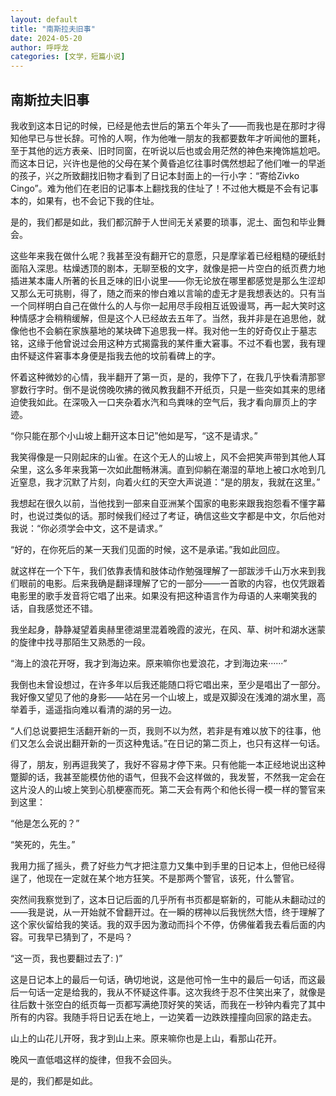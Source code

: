 ```yaml
---
layout: default
title: "南斯拉夫旧事"
date: 2024-05-20
author: 呼呼龙
categories: [文学，短篇小说]
---
```


## 南斯拉夫旧事

我收到这本日记的时候，已经是他去世后的第五个年头了——而我也是在那时才得知他早已与世长辞。可怜的人啊，作为他唯一朋友的我都要数年才听闻他的噩耗，至于其他的远方表亲、旧时同窗，在听说以后也或会用茫然的神色来掩饰尴尬吧。而这本日记，兴许也是他的父母在某个黄昏追忆往事时偶然想起了他们唯一的早逝的孩子，兴之所致翻找旧物才看到了日记本封面上的一行小字：“寄给Zivko Cingo”。难为他们在老旧的记事本上翻找我的住址了！不过他大概是不会有记事本的，如果有，也不会记下我的住址。

是的，我们都是如此，我们都沉醉于人世间无关紧要的琐事，泥土、面包和毕业舞会。

这些年来我在做什么呢？我甚至没有翻开它的意愿，只是摩挲着已经粗糙的硬纸封面陷入深思。枯燥透顶的剧本，无聊至极的文字，就像是把一片空白的纸页费力地插进某本庸人所著的长且乏味的旧小说里——你无论放在哪里都感觉是那么生涩却又那么无可挑剔，得了，随之而来的惨白难以言喻的虚无才是我想表达的。只有当一个同样明白自己在做什么的人与你一起用尽手段相互诋毁谩骂，再一起大笑时这种情感才会稍稍缓解，但是这个人已经故去五年了。当然，我并非是在追思他，就像他也不会躺在家族墓地的某块碑下追思我一样。我对他一生的好奇仅止于墓志铭，这缘于他曾说过会用这种方式揭露我的某件重大窘事。不过不看也罢，我有理由怀疑这件窘事本身便是指我去他的坟前看碑上的字。

怀着这种微妙的心情，我半翻开了第一页，是的，我停下了，在我几乎快看清那寥寥数行字时。倒不是说傍晚吹拂的微风教我翻不开纸页，只是一些突如其来的思绪迫使我如此。在深吸入一口夹杂着水汽和鸟粪味的空气后，我才看向扉页上的字迹。

“你只能在那个小山坡上翻开这本日记”他如是写，“这不是请求。”

我笑得像是一只刚起床的山雀。在这个无人的山坡上，风不会把笑声带到其他人耳朵里，这么多年来我第一次如此酣畅淋漓。直到仰躺在潮湿的草地上被口水呛到几近窒息，我才沉默了片刻，向着火红的天空大声说道：“是的朋友，我就在这里。”

我想起在很久以前，当他找到一部来自亚洲某个国家的电影来跟我抱怨看不懂字幕时，也说过类似的话。那时候我们经过了考证，确信这些文字都是中文，尔后他对我说：“你必须学会中文，这不是请求。”

“好的，在你死后的某一天我们见面的时候，这不是承诺。”我如此回应。

就这样在一个下午，我们依靠表情和肢体动作勉强理解了一部跋涉千山万水来到我们眼前的电影。后来我确是翻译理解了它的一部分——一首歌的内容，也仅凭跟着电影里的歌手发音将它唱了出来。如果没有把这种语言作为母语的人来嘲笑我的话，自我感觉还不错。

我坐起身，静静凝望着奥赫里德湖里混着晚霞的波光，在风、草、树叶和湖水迷蒙的旋律中找寻那陌生又熟悉的一段。

“海上的浪花开呀，我才到海边来。原来嘛你也爱浪花，才到海边来······”

我倒也未曾设想过，在许多年以后我还能随口将它唱出来，至少是唱出了一部分。我好像又望见了他的身影——站在另一个山坡上，或是双脚没在浅滩的湖水里，高举着手，遥遥指向难以看清的湖的另一边。

“人们总说要把生活翻开新的一页，我则不以为然，若非是有难以放下的往事，他们又怎么会说出翻开新的一页这种鬼话。”在日记的第二页上，也只有这样一句话。

得了，朋友，别再逗我笑了，我好不容易才停下来。只有他能一本正经地说出这种蹩脚的话，我甚至能模仿他的语气，但我不会这样做的，我发誓，不然我一定会在这片没人的山坡上笑到心肌梗塞而死。第二天会有两个和他长得一模一样的警官来到这里：

“他是怎么死的？”

“笑死的，先生。”

我用力摇了摇头，费了好些力气才把注意力又集中到手里的日记本上，但他已经得逞了，他现在一定就在某个地方狂笑。不是那两个警官，该死，什么警官。

突然间我察觉到了，这本日记后面的几乎所有书页都是崭新的，可能从未翻动过的——我是说，从一开始就不曾翻开过。在一瞬的楞神以后我恍然大悟，终于理解了这个家伙留给我的笑话。我的双手因为激动而抖个不停，仿佛催着我去看后面的内容。可我早已猜到了，不是吗？

“这一页，我也要翻过去了: )”

这是日记本上的最后一句话，确切地说，这是他可怜一生中的最后一句话，而这最后一句话一定是给我的，我从不怀疑这件事。这次我终于忍不住笑出来了，就像是往后数十张空白的纸页每一页都写满绝顶好笑的笑话，而我在一秒钟内看完了其中所有的内容。我随手将日记丢在地上，一边笑着一边跌跌撞撞向回家的路走去。

山上的山花儿开呀，我才到山上来。原来嘛你也是上山，看那山花开。

晚风一直低唱这样的旋律，但我不会回头。

是的，我们都是如此。
